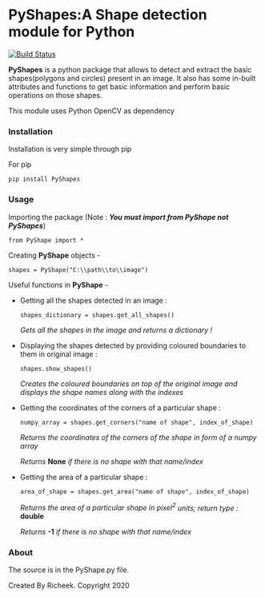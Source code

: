 # PyShapes:A Shape detection module for Python

[![Build Status](https://travis-ci.org/sudoRicheek/PyShapes.svg?branch=master)](https://travis-ci.org/sudoRicheek/PyShapes)

**PyShapes** is a python package that allows to detect and extract the basic shapes(polygons and circles) present in an image. It also has some in-built attributes and functions to get basic information and perform basic operations on those shapes.

This module uses Python OpenCV as dependency

### Installation

Installation is very simple through pip

For pip

```
pip install PyShapes
```

### Usage

Importing the package (Note : ***You must import from PyShape not PyShapes***)

```
from PyShape import *
```

Creating **PyShape** objects -

```
shapes = PyShape("C:\\path\\to\\image")
```

Useful functions in **PyShape** -

* Getting all the shapes detected in an image :

  ```
  shapes_dictionary = shapes.get_all_shapes()
  ```

  *Gets all the shapes in the image and returns a dictionary !*

* Displaying the shapes detected by providing coloured boundaries to them in original image :

  ```
  shapes.show_shapes()
  ```

  *Creates the coloured boundaries on top of the original image and displays the shape names along with the indexes*

* Getting the coordinates of the corners of a particular shape :

  ```
  numpy_array = shapes.get_corners("name of shape", index_of_shape)
  ```

  *Returns the coordinates of the corners of the shape in form of a numpy array*

  *Returns* **None** *if there is no shape with that name/index*

* Getting the area of a particular shape :

  ```
  area_of_shape = shapes.get_area("name of shape", index_of_shape)
  ```

  *Returns the area of a particular shape in pixel<sup>2* *units; return type :* **double**

  *Returns* **-1** *if there is no shape with that name/index*

### About

The source is in the PyShape.py file.

Created By Richeek. Copyright 2020
